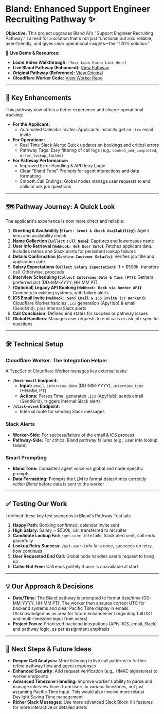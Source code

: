 # Bland: Enhanced Support Engineer Recruiting Pathway ✨

**Objective:** This project upgrades Bland AI's "Support Engineer Recruiting Pathway." I aimed for a solution that's not just functional but also reliable, user-friendly, and gives clear operational insights—the "120% solution."

🔗 **Live Demo & Resources:**
*   **Loom Video Walkthrough:** `(Your Loom Video Link Here)`
*   **Live Bland Pathway (Enhanced):** [View Pathway](https://app.bland.ai/dashboard/convo-pathways?id=a06ee867-afbb-4736-b580-4125768c3899)
*   **Original Pathway (Reference):** [View Original](https://app.bland.ai/dashboard/convo-pathways?id=22e38484-e3b3-4870-99fe-3347f7a87537)
*   **Cloudflare Worker Code:** [View Worker Repo](https://github.com/lyori6/bland-cloudflare-clean)

---

## 🚀 Key Enhancements

This pathway now offers a better experience and clearer operational tracking:

*   **For the Applicant:**
    *   Automated Calendar Invites: Applicants instantly get an `.ics` email invite
*   **For Operations:**
    *   Real Time Slack Alerts: Quick updates on bookings and critical errors
    *   Pathway Tags: Easy filtering of call logs (e.g., `booked_and_completed`, `error_lookup_failed`)
*   **For Pathway Performance:**
    *   Improved Error Handling & API Retry Logic 
    *   Clear "Bland Tone" Prompts for agent interactions and data formatting
    *   Smooth Call Endings: Global nodes manage user requests to end calls or ask job questions

---

## 🗺️ Pathway Journey: A Quick Look

The applicant's experience is now more direct and reliable:

1.  **Greeting & Availability (`Start: Greet & Check Availability`)**: Agent intro and availability check
2.  **Name Collection (`Collect Full Name`)**: Captures and lowercases name
3.  **User Info Retrieval (`Webhook: Get User Info`)**: Fetches applicant data. Includes retries and Slack alerts for persistent lookup failures
4.  **Details Confirmation (`Confirm Customer Details`)**: Verifies job title and application date
5.  **Salary Expectations (`Collect Salary Expectation`)**: If > $500k, transfers call. Otherwise, proceeds
6.  **Interview Scheduling (`Collect Interview Date & Time (PT)`)**: Gathers preferred slot (DD-MM-YYYY, HH:MM PT)
7.  **(Optional) Legacy API Booking (`Webhook: Book via Render API`)**: Connects to existing systems, with failure alerts
8.  **ICS Email Invite (`Webhook: Send Email & ICS Invite (CF Worker)`)**: Cloudflare Worker handles `.ics` generation (ApyHub) & email (SendGrid), plus internal Slack alerts
9.  **Call Conclusion**: Defined end states for success or pathway issues
10. **Global Handlers**: Manages user requests to end calls or ask job-specific questions

---

## 🛠️ Technical Setup

### Cloudflare Worker: The Integration Helper
A TypeScript Cloudflare Worker manages key external tasks:

*   **`/book-email` Endpoint:**
    *   **Input:** `email`, `interview_date` (DD-MM-YYYY), `interview_time` (HH:MM, PT).
    *   **Actions:** Parses Time, generates `.ics` (ApyHub), sends email (SendGrid), triggers internal Slack alerts
*   **`/slack-event` Endpoint:**
    *   Internal route for sending Slack messages

### Slack Alerts
*   **Worker-Side:** For success/failure of the email & ICS process
*   **Pathway-Side:** For critical Bland pathway failures (e.g., user info lookup failure)

### Smart Prompting
*   **Bland Tone:** Consistent agent voice via global and node-specific prompts
*   **Data Formatting:** Prompts the LLM to format dates/times correctly *within Bland* before data is sent to the worker

---

## ✅ Testing Our Work

I defined these key test scenarios in Bland's Pathway Test tab:

1.  **Happy Path:** Booking confirmed, calendar invite sent
2.  **High Salary:** Salary > $500k, call transferred to recruiter
3.  **Candidate Lookup Fail:** `/get-user-info` fails, Slack alert sent, call ends gracefully
4.  **Lookup Retry Success:** `/get-user-info` fails once, succeeds on retry, flow continues
5.  **User Requested End Call:** Global node handles user's request to hang up
6.  **Caller Not Free:** Call ends politely if user is unavailable at start

---

## 💡 Our Approach & Decisions

*   **Date/Time:** The Bland pathway is prompted to format date/time (DD-MM-YYYY, HH:MM PT). The worker then ensures correct UTC for backend systems and clear Pacific Time display in emails. (Acknowledged as an area for future enhancement regarding full DST and multi-timezone input from users)
*   **Project Focus:** Prioritized backend integrations (APIs, ICS, email, Slack) and pathway logic, as per assignment emphasis

---

## 🔮 Next Steps & Future Ideas

*   **Deeper Call Analysis:** More listening to live call patterns to further refine pathway flow and agent responses
*   **Enhanced Security:** Add request verification (e.g., HMAC signatures) to worker endpoints
*   **Advanced Timezone Handling:** Improve worker's ability to parse and manage interview times from users in *various* timezones, not just assuming Pacific Time input. This would also involve more robust Daylight Saving Time management
*   **Richer Slack Messages:** Use more advanced Slack Block Kit features for more interactive or detailed alerts


